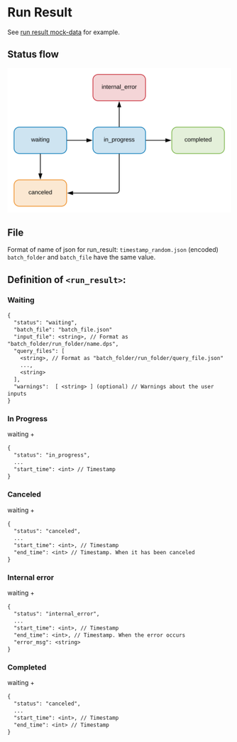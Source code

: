 # Run Result

See [run result mock-data](../../mock-data/run/run.json) for example.

## Status flow

![Status flow](../flows/result_status.svg)

## File

Format of name of json for run_result: `timestamp_random.json` (encoded)
`batch_folder` and `batch_file` have the same value.

## Definition of `<run_result>`:

### Waiting

```
{
  "status": "waiting",
  "batch_file": "batch_file.json"
  "input_file": <string>, // Format as "batch_folder/run_folder/name.dps",
  "query_files": [
    <string>, // Format as "batch_folder/run_folder/query_file.json"
    ...,
    <string>
  ],
  "warnings":  [ <string> ] (optional) // Warnings about the user inputs
}
```

### In Progress

waiting +
```
{
  "status": "in_progress",
  ...
  "start_time": <int> // Timestamp
}
```

### Canceled

waiting +
```
{
  "status": "canceled",
  ...
  "start_time": <int>, // Timestamp
  "end_time": <int> // Timestamp. When it has been canceled
}
```

### Internal error

waiting +
```
{
  "status": "internal_error",
  ...
  "start_time": <int>, // Timestamp
  "end_time": <int>, // Timestamp. When the error occurs
  "error_msg": <string>
}
```

### Completed

waiting +
```
{
  "status": "canceled",
  ...
  "start_time": <int>, // Timestamp
  "end_time": <int> // Timestamp
}
```
